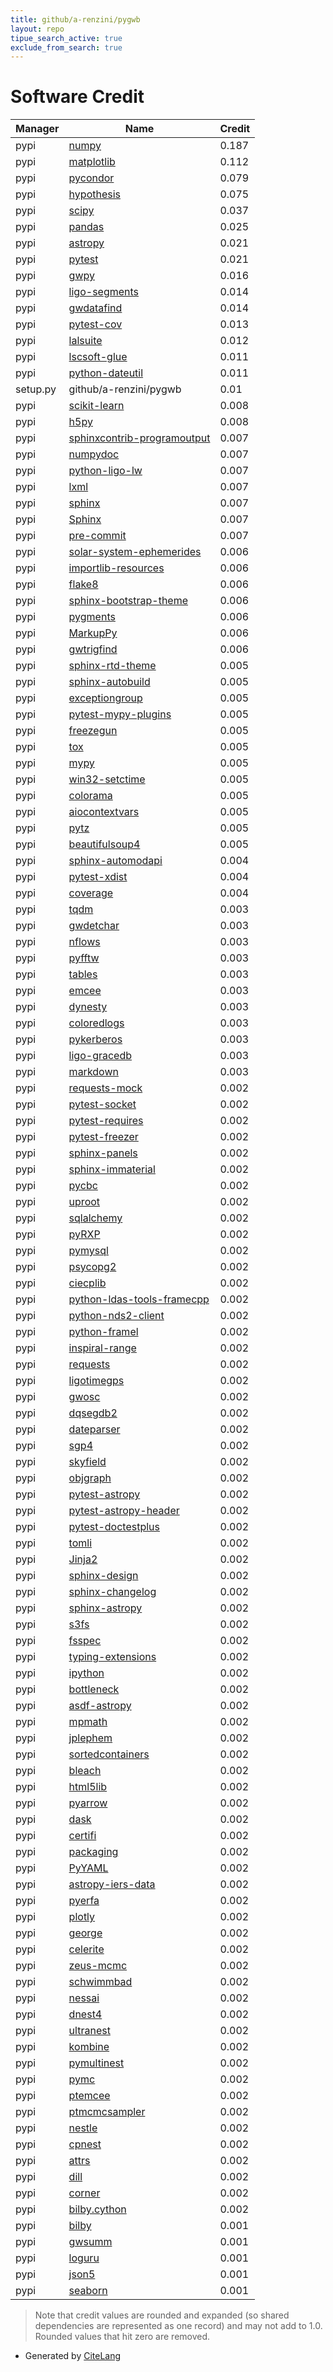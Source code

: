 ```yaml
---
title: github/a-renzini/pygwb
layout: repo
tipue_search_active: true
exclude_from_search: true
---
```

# Software Credit

|Manager|Name|Credit|
|-------|----|------|
|pypi|[numpy](https://www.numpy.org)|0.187|
|pypi|[matplotlib](https://matplotlib.org)|0.112|
|pypi|[pycondor](https://github.com/pycondor/pycondor)|0.079|
|pypi|[hypothesis](https://pypi.org/project/hypothesis)|0.075|
|pypi|[scipy](https://www.scipy.org)|0.037|
|pypi|[pandas](https://pypi.org/project/pandas)|0.025|
|pypi|[astropy](https://www.astropy.org/)|0.021|
|pypi|[pytest](https://pypi.org/project/pytest)|0.021|
|pypi|[gwpy](https://gwpy.github.io)|0.016|
|pypi|[ligo-segments](https://pypi.org/project/ligo-segments)|0.014|
|pypi|[gwdatafind](https://pypi.org/project/gwdatafind)|0.014|
|pypi|[pytest-cov](https://pypi.org/project/pytest-cov)|0.013|
|pypi|[lalsuite](https://git.ligo.org/lscsoft/lalsuite)|0.012|
|pypi|[lscsoft-glue](https://pypi.org/project/lscsoft-glue)|0.011|
|pypi|[python-dateutil](https://pypi.org/project/python-dateutil)|0.011|
|setup.py|github/a-renzini/pygwb|0.01|
|pypi|[scikit-learn](http://scikit-learn.org)|0.008|
|pypi|[h5py](https://pypi.org/project/h5py)|0.008|
|pypi|[sphinxcontrib-programoutput](https://pypi.org/project/sphinxcontrib-programoutput)|0.007|
|pypi|[numpydoc](https://pypi.org/project/numpydoc)|0.007|
|pypi|[python-ligo-lw](https://pypi.org/project/python-ligo-lw)|0.007|
|pypi|[lxml](https://pypi.org/project/lxml)|0.007|
|pypi|[sphinx](https://pypi.org/project/sphinx)|0.007|
|pypi|[Sphinx](https://pypi.org/project/Sphinx)|0.007|
|pypi|[pre-commit](https://pypi.org/project/pre-commit)|0.007|
|pypi|[solar-system-ephemerides](https://pypi.org/project/solar-system-ephemerides)|0.006|
|pypi|[importlib-resources](https://pypi.org/project/importlib-resources)|0.006|
|pypi|[flake8](https://pypi.org/project/flake8)|0.006|
|pypi|[sphinx-bootstrap-theme](https://pypi.org/project/sphinx-bootstrap-theme)|0.006|
|pypi|[pygments](https://pypi.org/project/pygments)|0.006|
|pypi|[MarkupPy](https://pypi.org/project/MarkupPy)|0.006|
|pypi|[gwtrigfind](https://pypi.org/project/gwtrigfind)|0.006|
|pypi|[sphinx-rtd-theme](https://pypi.org/project/sphinx-rtd-theme)|0.005|
|pypi|[sphinx-autobuild](https://pypi.org/project/sphinx-autobuild)|0.005|
|pypi|[exceptiongroup](https://pypi.org/project/exceptiongroup)|0.005|
|pypi|[pytest-mypy-plugins](https://pypi.org/project/pytest-mypy-plugins)|0.005|
|pypi|[freezegun](https://pypi.org/project/freezegun)|0.005|
|pypi|[tox](https://pypi.org/project/tox)|0.005|
|pypi|[mypy](https://pypi.org/project/mypy)|0.005|
|pypi|[win32-setctime](https://pypi.org/project/win32-setctime)|0.005|
|pypi|[colorama](https://pypi.org/project/colorama)|0.005|
|pypi|[aiocontextvars](https://pypi.org/project/aiocontextvars)|0.005|
|pypi|[pytz](https://pypi.org/project/pytz)|0.005|
|pypi|[beautifulsoup4](https://pypi.org/project/beautifulsoup4)|0.005|
|pypi|[sphinx-automodapi](https://pypi.org/project/sphinx-automodapi)|0.004|
|pypi|[pytest-xdist](https://pypi.org/project/pytest-xdist)|0.004|
|pypi|[coverage](https://pypi.org/project/coverage)|0.004|
|pypi|[tqdm](https://pypi.org/project/tqdm)|0.003|
|pypi|[gwdetchar](https://pypi.org/project/gwdetchar)|0.003|
|pypi|[nflows](https://github.com/bayesiains/nflows)|0.003|
|pypi|[pyfftw](https://pypi.org/project/pyfftw)|0.003|
|pypi|[tables](https://pypi.org/project/tables)|0.003|
|pypi|[emcee](https://pypi.org/project/emcee)|0.003|
|pypi|[dynesty](https://pypi.org/project/dynesty)|0.003|
|pypi|[coloredlogs](https://pypi.org/project/coloredlogs)|0.003|
|pypi|[pykerberos](https://pypi.org/project/pykerberos)|0.003|
|pypi|[ligo-gracedb](https://pypi.org/project/ligo-gracedb)|0.003|
|pypi|[markdown](https://pypi.org/project/markdown)|0.003|
|pypi|[requests-mock](https://pypi.org/project/requests-mock)|0.002|
|pypi|[pytest-socket](https://pypi.org/project/pytest-socket)|0.002|
|pypi|[pytest-requires](https://pypi.org/project/pytest-requires)|0.002|
|pypi|[pytest-freezer](https://pypi.org/project/pytest-freezer)|0.002|
|pypi|[sphinx-panels](https://pypi.org/project/sphinx-panels)|0.002|
|pypi|[sphinx-immaterial](https://pypi.org/project/sphinx-immaterial)|0.002|
|pypi|[pycbc](https://pypi.org/project/pycbc)|0.002|
|pypi|[uproot](https://pypi.org/project/uproot)|0.002|
|pypi|[sqlalchemy](https://pypi.org/project/sqlalchemy)|0.002|
|pypi|[pyRXP](https://pypi.org/project/pyRXP)|0.002|
|pypi|[pymysql](https://pypi.org/project/pymysql)|0.002|
|pypi|[psycopg2](https://pypi.org/project/psycopg2)|0.002|
|pypi|[ciecplib](https://pypi.org/project/ciecplib)|0.002|
|pypi|[python-ldas-tools-framecpp](https://pypi.org/project/python-ldas-tools-framecpp)|0.002|
|pypi|[python-nds2-client](https://pypi.org/project/python-nds2-client)|0.002|
|pypi|[python-framel](https://pypi.org/project/python-framel)|0.002|
|pypi|[inspiral-range](https://pypi.org/project/inspiral-range)|0.002|
|pypi|[requests](https://pypi.org/project/requests)|0.002|
|pypi|[ligotimegps](https://pypi.org/project/ligotimegps)|0.002|
|pypi|[gwosc](https://pypi.org/project/gwosc)|0.002|
|pypi|[dqsegdb2](https://pypi.org/project/dqsegdb2)|0.002|
|pypi|[dateparser](https://pypi.org/project/dateparser)|0.002|
|pypi|[sgp4](https://pypi.org/project/sgp4)|0.002|
|pypi|[skyfield](https://pypi.org/project/skyfield)|0.002|
|pypi|[objgraph](https://pypi.org/project/objgraph)|0.002|
|pypi|[pytest-astropy](https://pypi.org/project/pytest-astropy)|0.002|
|pypi|[pytest-astropy-header](https://pypi.org/project/pytest-astropy-header)|0.002|
|pypi|[pytest-doctestplus](https://pypi.org/project/pytest-doctestplus)|0.002|
|pypi|[tomli](https://pypi.org/project/tomli)|0.002|
|pypi|[Jinja2](https://pypi.org/project/Jinja2)|0.002|
|pypi|[sphinx-design](https://pypi.org/project/sphinx-design)|0.002|
|pypi|[sphinx-changelog](https://pypi.org/project/sphinx-changelog)|0.002|
|pypi|[sphinx-astropy](https://pypi.org/project/sphinx-astropy)|0.002|
|pypi|[s3fs](https://pypi.org/project/s3fs)|0.002|
|pypi|[fsspec](https://pypi.org/project/fsspec)|0.002|
|pypi|[typing-extensions](https://pypi.org/project/typing-extensions)|0.002|
|pypi|[ipython](https://pypi.org/project/ipython)|0.002|
|pypi|[bottleneck](https://pypi.org/project/bottleneck)|0.002|
|pypi|[asdf-astropy](https://pypi.org/project/asdf-astropy)|0.002|
|pypi|[mpmath](https://pypi.org/project/mpmath)|0.002|
|pypi|[jplephem](https://pypi.org/project/jplephem)|0.002|
|pypi|[sortedcontainers](https://pypi.org/project/sortedcontainers)|0.002|
|pypi|[bleach](https://pypi.org/project/bleach)|0.002|
|pypi|[html5lib](https://pypi.org/project/html5lib)|0.002|
|pypi|[pyarrow](https://pypi.org/project/pyarrow)|0.002|
|pypi|[dask](https://pypi.org/project/dask)|0.002|
|pypi|[certifi](https://pypi.org/project/certifi)|0.002|
|pypi|[packaging](https://pypi.org/project/packaging)|0.002|
|pypi|[PyYAML](https://pypi.org/project/PyYAML)|0.002|
|pypi|[astropy-iers-data](https://pypi.org/project/astropy-iers-data)|0.002|
|pypi|[pyerfa](https://pypi.org/project/pyerfa)|0.002|
|pypi|[plotly](https://pypi.org/project/plotly)|0.002|
|pypi|[george](https://pypi.org/project/george)|0.002|
|pypi|[celerite](https://pypi.org/project/celerite)|0.002|
|pypi|[zeus-mcmc](https://pypi.org/project/zeus-mcmc)|0.002|
|pypi|[schwimmbad](https://pypi.org/project/schwimmbad)|0.002|
|pypi|[nessai](https://pypi.org/project/nessai)|0.002|
|pypi|[dnest4](https://pypi.org/project/dnest4)|0.002|
|pypi|[ultranest](https://pypi.org/project/ultranest)|0.002|
|pypi|[kombine](https://pypi.org/project/kombine)|0.002|
|pypi|[pymultinest](https://pypi.org/project/pymultinest)|0.002|
|pypi|[pymc](https://pypi.org/project/pymc)|0.002|
|pypi|[ptemcee](https://pypi.org/project/ptemcee)|0.002|
|pypi|[ptmcmcsampler](https://pypi.org/project/ptmcmcsampler)|0.002|
|pypi|[nestle](https://pypi.org/project/nestle)|0.002|
|pypi|[cpnest](https://pypi.org/project/cpnest)|0.002|
|pypi|[attrs](https://pypi.org/project/attrs)|0.002|
|pypi|[dill](https://pypi.org/project/dill)|0.002|
|pypi|[corner](https://pypi.org/project/corner)|0.002|
|pypi|[bilby.cython](https://pypi.org/project/bilby.cython)|0.002|
|pypi|[bilby](https://git.ligo.org/lscsoft/bilby)|0.001|
|pypi|[gwsumm](https://gwsumm.readthedocs.io)|0.001|
|pypi|[loguru](https://github.com/Delgan/loguru)|0.001|
|pypi|[json5](https://github.com/dpranke/pyjson5)|0.001|
|pypi|[seaborn](https://seaborn.pydata.org)|0.001|


> Note that credit values are rounded and expanded (so shared dependencies are represented as one record) and may not add to 1.0. Rounded values that hit zero are removed.


- Generated by [CiteLang](https://github.com/vsoch/citelang)
